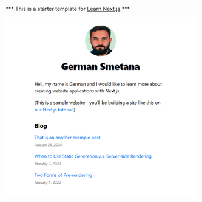 *** This is a starter template for [Learn Next.js](https://nextjs.org/learn).***

![Zrzut ekranu aplikacji](1.png)
